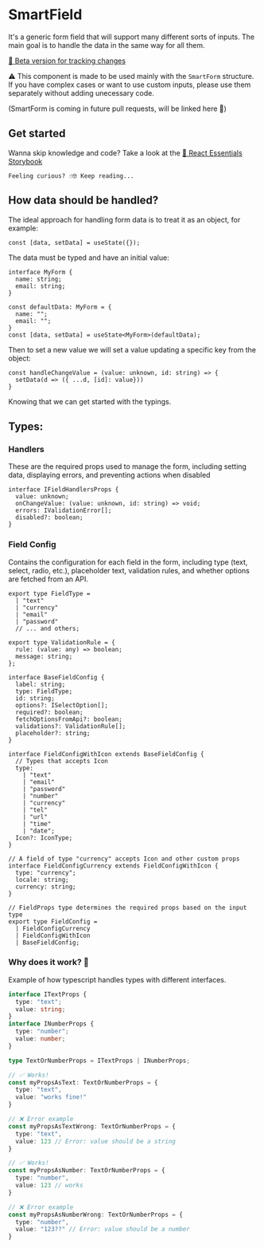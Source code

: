# SmartField

It's a generic form field that will support many different sorts of inputs. The main goal is to handle the data in the same way for all them.

[🔗 Beta version for tracking changes](https://github.com/joaozenaro/park-hub/pull/41)

⚠ This component is made to be used mainly with the ```SmartForm``` structure. If you have complex cases or want to use custom inputs, please use them separately without adding unecessary code.

(SmartForm is coming in future pull requests, will be linked here 🙂)

## Get started

Wanna skip knowledge and code? Take a look at the [🔗 React Essentials Storybook](https://react-essentials-opal.vercel.app/) 

`Feeling curious? ☝🤓 Keep reading...`

## How data should be handled?

The ideal approach for handling form data is to treat it as an object, for example:

```tsx
const [data, setData] = useState({});
```

The data must be typed and have an initial value:

```tsx
interface MyForm {
  name: string;
  email: string;
}

const defaultData: MyForm = {
  name: "";
  email: "";
}
const [data, setData] = useState<MyForm>(defaultData);
```

Then to set a new value we will set a value updating a specific key from the object:

```tsx
const handleChangeValue = (value: unknown, id: string) => {
  setData(d => ({ ...d, [id]: value}))
}
```

Knowing that we can get started with the typings.

## Types:

### Handlers

These are the required props used to manage the form, including setting data, displaying errors, and preventing actions when disabled

```tsx
interface IFieldHandlersProps {
  value: unknown;
  onChangeValue: (value: unknown, id: string) => void;
  errors: IValidationError[];
  disabled?: boolean;
}
```

### Field Config
 
Contains the configuration for each field in the form, including type (text, select, radio, etc.), placeholder text, validation rules, and whether options are fetched from an API.

```tsx
export type FieldType =
  | "text"
  | "currency"
  | "email"
  | "password"
  // ... and others;

export type ValidationRule = {
  rule: (value: any) => boolean;
  message: string;
};

interface BaseFieldConfig {
  label: string;
  type: FieldType;
  id: string;
  options?: ISelectOption[];
  required?: boolean;
  fetchOptionsFromApi?: boolean;
  validations?: ValidationRule[];
  placeholder?: string;
}

interface FieldConfigWithIcon extends BaseFieldConfig {
  // Types that accepts Icon
  type:
    | "text"
    | "email"
    | "password"
    | "number"
    | "currency"
    | "tel"
    | "url"
    | "time"
    | "date";
  Icon?: IconType;
}

// A field of type "currency" accepts Icon and other custom props
interface FieldConfigCurrency extends FieldConfigWithIcon { 
  type: "currency";
  locale: string;
  currency: string;
}

// FieldProps type determines the required props based on the input type
export type FieldConfig =
  | FieldConfigCurrency
  | FieldConfigWithIcon
  | BaseFieldConfig;
```

### Why does it work? 🤯

Example of how typescript handles types with different interfaces.

```ts
interface ITextProps {
  type: "text";
  value: string;
}
interface INumberProps {
  type: "number";
  value: number;
}

type TextOrNumberProps = ITextProps | INumberProps;

// ✅ Works!
const myPropsAsText: TextOrNumberProps = {
  type: "text",
  value: "works fine!"
}

// ❌ Error example
const myPropsAsTextWrong: TextOrNumberProps = {
  type: "text",
  value: 123 // Error: value should be a string
}

// ✅ Works!
const myPropsAsNumber: TextOrNumberProps = {
  type: "number",
  value: 123 // works
}

// ❌ Error example
const myPropsAsNumberWrong: TextOrNumberProps = {
  type: "number",
  value: "123??" // Error: value should be a number
}

```